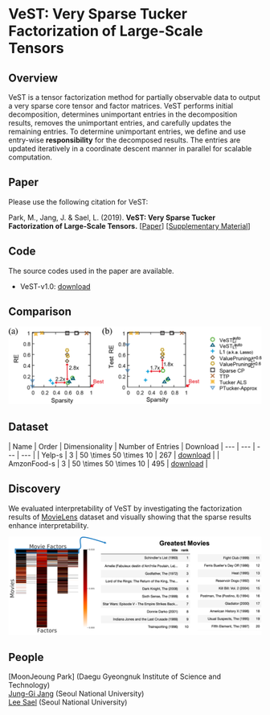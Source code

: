# VeST: Very Sparse Tucker Factorization of Large-Scale Tensors 

## Overview
VeST is a tensor factorization method for partially observable data to output a very sparse core tensor and factor matrices.
VeST performs initial decomposition, determines unimportant entries in the decomposition results, removes the unimportant entries, and carefully updates the remaining entries.
To determine unimportant entries, we define and use entry-wise **responsibility** for the decomposed results.
The entries are updated iteratively in a coordinate descent manner in parallel for scalable computation.

## Paper
Please use the following citation for VeST:

Park, M., Jang, J.  & Sael, L. (2019). **VeST: Very Sparse Tucker Factorization of Large-Scale Tensors.** 
[[Paper]()] [[Supplementary Material](/paper/supp-material.pdf)]

## Code
The source codes used in the paper are available. 
* VeST-v1.0: [download](/src/)

## Comparison
![compy_img](/img/Fig2.png)

## Dataset
| Name | Order | Dimensionality | Number of Entries | Download
| --- | --- | --- | --- | 
| Yelp-s | 3 | 50 \times 50 \times 10 | 267 | [download](/sample/Yelp-s.zip) |
| AmzonFood-s | 3 | 50 \times 50 \times 10 | 495 | [download](/sample/AmzonFood-s.zip) |

## Discovery
We evaluated interpretability of VeST by investigating the factorization results of [MovieLens](https://grouplens.org/datasets/movielens/) dataset and visually showing that the sparse results enhance interpretability.

![discovery_img](/img/discovery.png)

## People
[MoonJeoung Park] (Daegu Gyeongnuk Institute of Science and Technology)  
[Jung-Gi Jang](https://datalab.snu.ac.kr/~jkjang) (Seoul National University)  
[Lee Sael](https://leesael.github.io/) (Seoul National University)
